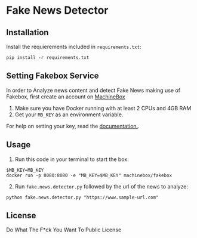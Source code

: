 
# Fake News Detector

## Installation

Install the requierements included in `requirements.txt`:
```
pip install -r requirements.txt
```

## Setting Fakebox Service

In order to Analyze news content and detect Fake News making use of Fakebox, first create an account on [MachineBox](https://machinebox.io/)

1. Make sure you have Docker running with at least 2 CPUs and 4GB RAM
2. Get your `MB_KEY` as an environment variable. 

For help on setting your key, read the [documentation.](https://machinebox.io/docs/setup/box-key).

## Usage

1. Run this code in your terminal to start the box:

```
$MB_KEY=MB_KEY
docker run -p 8080:8080 -e "MB_KEY=$MB_KEY" machinebox/fakebox
```
2. Run `fake.news.detector.py` followed by the url of the news to analyze:
```
python fake.news.detector.py "https://www.sample-url.com"
```

## License
Do What The F*ck You Want To Public License